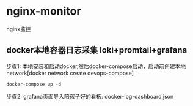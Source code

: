 # nginx-monitor
nginx监控


## docker本地容器日志采集 loki+promtail+grafana
步骤1: 本地安装和启动docker,然后docker-compose启动，启动前创建本地network[docker network create devops-compose]
```
docker-compose up -d
```
步骤2: grafana页面导入陪孩子好的看板: docker-log-dashboard.json